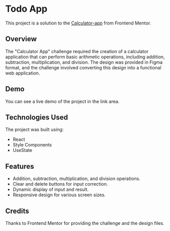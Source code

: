 # Todo App

This project is a solution to the [Calculator-app](https://www.frontendmentor.io/challenges/calculator-app-9lteq5N29) from Frontend Mentor. 

## Overview

The "Calculator App" challenge required the creation of a calculator application that can perform basic arithmetic operations, including addition, subtraction, multiplication, and division. The design was provided in Figma format, and the challenge involved converting this design into a functional web application.

## Demo

You can see a live demo of the project in the link area.

## Technologies Used

The project was built using:

- React
- Style Components
- UseState

## Features

- Addition, subtraction, multiplication, and division operations.
- Clear and delete buttons for input correction.
- Dynamic display of input and result.
- Responsive design for various screen sizes.

## Credits

Thanks to Frontend Mentor for providing the challenge and the design files.
